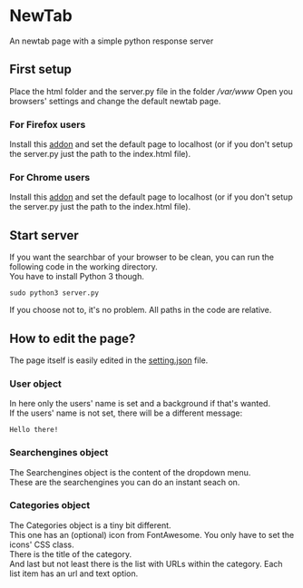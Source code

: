 # NewTab
An newtab page with a simple python response server

## First setup
Place the html folder and the server.py file in the folder _/var/www_
Open you browsers' settings and change the default newtab page.
### For Firefox users
Install this [addon](https://addons.mozilla.org/en-US/firefox/addon/new-tab-override/) and set the default page to localhost (or if you don't setup the server.py just the path to the index.html file).
### For Chrome users
Install this [addon](https://chrome.google.com/webstore/detail/new-tab-redirect/icpgjfneehieebagbmdbhnlpiopdcmna) and set the default page to localhost (or if you don't setup the server.py just the path to the index.html file).

## Start server
If you want the searchbar of your browser to be clean, you can run the following code in the working directory.<br/>
You have to install Python 3 though.
```
sudo python3 server.py
```
If you choose not to, it's no problem. All paths in the code are relative.

## How to edit the page?
The page itself is easily edited in the [setting.json](html/js/settings.json) file.

### User object
In here only the users' name is set and a background if that's wanted.<br/>
If the users' name is not set, there will be a different message:
```
Hello there!
```

### Searchengines object
The Searchengines object is the content of the dropdown menu.<br/>
These are the searchengines you can do an instant seach on.

### Categories object
The Categories object is a tiny bit different.<br/>
This one has an (optional) icon from FontAwesome. You only have to set the icons' CSS class.<br/>
There is the title of the category.<br/>
And last but not least there is the list with URLs within the category.
Each list item has an url and text option.
